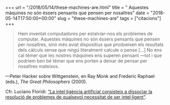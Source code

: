 +++
url = "/2018/05/14/these-machines-are.html"
title = " Aquestes màquines no són éssers pensants que pensen per nosaltres"
date = "2018-05-14T17:50:00+00:00"
slug = "these-machines-are"
tags = ["citacions"]
+++

> Hem inventat computadores per estalviar-nos els problemes de computar. Aquestes màquines no són éssers pensants que pensen per nosaltres, sinó més aviat dispositius que produeixen els resultats dels càlculs sense que *ningú* literalment calcule o pense […] No ens cal témer que les nostres màquines ens superen pensant —tot i que podríem ben bé témer que ens porten a deixar de pensar per nosaltres mateixos.

—Peter Hacker sobre Wittgenstein, en Ray Monk and Frederic Raphael (eds.), *The Great Philosophers* (2000).

Cfr. Luciano Floridi: [“La intel·ligència artificial consisteix a dissociar la resolució de problemes de qualsevol necessitat de ser intel·ligent”](/2018/03/14/ai-is-about.html).

